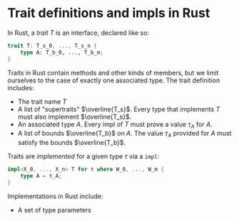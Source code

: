 # Trait definitions and impls in Rust

In Rust, a _trait_ $T$ is an interface, declared like so:

```rust
trait T: T_s_0, ..., T_s_n {
    type A: T_b_0, ..., T_b_m;
}
```

Traits in Rust contain methods and other kinds of members,
but we limit ourselves to the case of exactly one associated type.
The trait definition includes:

- The trait name $T$
- A list of "supertraits" $\overline{T_s}$. Every type that implements $T$ must also implement $\overline{T_s}$.
- An associated type $A$. Every impl of $T$ must prove a value $\tau_A$ for $A$.
- A list of bounds $\overline{T_b}$ on $A$. The value $\tau_A$ provided for $A$ must satisfy the bounds $\overline{T_b}$.

Traits are _implemented_ for a given type $\tau$ via a `impl`:

```rust
impl<X_0, ..., X_n> T for τ where W_0, ..., W_m {
    type A = τ_A;
}
```

Implementations in Rust include:

- A set of type parameters
